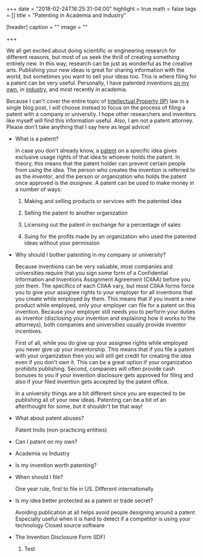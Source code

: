 +++
date = "2018-02-24T16:25:31-04:00"
highlight = true
math = false
tags = []
title = "Patenting in Academia and Industry"

[header]
  caption = ""
  image = ""

+++

We all get excited about doing scientific or engineering research for different
reasons, but most of us seek the thrill of creating something entirely new.
In this way, research can be just as wonderful as the creative arts. Publishing
your new ideas is great for sharing information with the world, but sometimes
you want to sell your ideas too. This is where filing for a patent can be very
useful. Personally, I have patented inventions [on my own](http://patents.google.com/patent/US8289363B2),
in [industry](https://patents.google.com/patent/US9344099B2),
and most recently in academia.

Because I can't cover the entire topic of [Intellectual Property (IP)](https://en.wikipedia.org/wiki/Intellectual_property) law in a single blog
post, I will choose instead to focus on the process of filing a patent with a
company or university. I hope other researchers and inventors like myself will
find this information useful. Also, I am not a patent attorney. Please don't
take anything that I say here as legal advice!

* What is a patent?

	In case you don't already know, a
[patent](https://en.wikipedia.org/wiki/Patent) on a specific idea gives
exclusive usage rights of that idea to whoever holds the patent. In theory, this
means that the patent holder can prevent certain people from using the idea. The
person who creates the invention is referred to as the *inventor*, and the person
or organization who holds the patent once approved is the *assignee*. A patent can
be used to make money in a number of ways:

	1. Making and selling products or services with the patented idea

	2. Selling the patent to another organization

	3. Licensing out the patent in exchange for a percentage of sales

	4. Suing for the profits made by an organization who used the patented ideas
	   without your permission

* Why should I bother patenting in my company or university?

	Because inventions can be very valuable, most companies and universities
require that you sign some form of a Confidential Information and Inventions
Assignment Agreement (CIIAA) before you join them. The specifics of each CIIAA
vary, but most CIIAA forms force you to give your assignee rights to your
employer for all inventions that you create while employed by them. This means
that if you invent a new product while employed, only your employer can file for
a patent on this invention. Because your employer still needs you to perform
your duties as inventor (disclosing your invention and explaining how it works
to the attorneys), both companies and universities usually provide inventor
incentives.

	First of all, while you do give up your assignee rights while employed you
never give up your inventorship. This means that if you file a patent with your
organization then you will still get credit for creating the idea even if you
don't own it. This can be a great option if your organization prohibits
publishing. Second, companies will often provide cash bonuses to you if your
invention disclosure gets approved for filing and also if your filed invention
gets accepted by the patent office.

	In a university things are a bit different since you are expected to be
publishing all of your new ideas. Patenting can be a bit of an afterthought for
some, but it shouldn't be that way!

* What about patent abuses?

	Patent trolls (non-practicing entities)

* Can I patent on my own?


* Academia vs Industry


* Is my invention worth patenting?



* When should I file?

	One year rule, first to file in US. Different internationally

* Is my idea better protected as a patent or trade secret?

	Avoiding publication at all helps avoid people designing around a patent
	Especially useful when it is hard to detect if a competitor is using your
technology
	Closed source software

* The Invention Disclosure Form (IDF)

	1. Test



